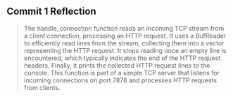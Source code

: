 ## Commit 1 Reflection
> The handle_connection function reads an incoming TCP stream from a client connection, processing an HTTP request. It uses a BufReader to efficiently read lines from the stream, collecting them into a vector representing the HTTP request. It stops reading once an empty line is encountered, which typically indicates the end of the HTTP request headers. Finally, it prints the collected HTTP request lines to the console. This function is part of a simple TCP server that listens for incoming connections on port 7878 and processes HTTP requests from clients.